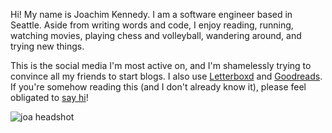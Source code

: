 ---
---

Hi! My name is Joachim Kennedy.
I am a software engineer based in Seattle.
Aside from writing words and code, I enjoy reading, running, watching movies, playing chess and volleyball, wandering around, and trying new things.

This is the social media I'm most active on, and I'm shamelessly trying to convince all my friends to start blogs.
I also use [Letterboxd](https://letterboxd.com/kennedyj/films/by/date/) and [Goodreads](https://www.goodreads.com/review/list/29740555-joachim?ref=nav_mybooks&shelf=read&sort=date_read).
If you're somehow reading this (and I don't already know it), please feel obligated to [say hi](mailto:joachimkennedy@gmail.com)!

![joa headshot](/joa.png)
